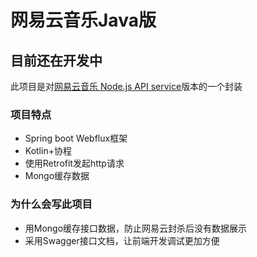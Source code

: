 # 网易云音乐Java版
## 目前还在开发中
此项目是对[网易云音乐 Node.js API service](https://github.com/Binaryify/NeteaseCloudMusicApi)版本的一个封装
### 项目特点
- Spring boot Webflux框架
- Kotlin+协程
- 使用Retrofit发起http请求
- Mongo缓存数据
### 为什么会写此项目
- 用Mongo缓存接口数据，防止网易云封杀后没有数据展示
- 采用Swagger接口文档，让前端开发调试更加方便


